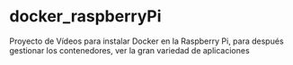 # docker_raspberryPi
Proyecto de Vídeos para instalar Docker en la Raspberry Pi, para después gestionar los contenedores, ver la gran variedad de aplicaciones


